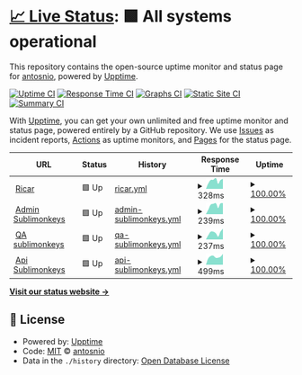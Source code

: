 # [📈 Live Status](https://antosnio.github.io/upptime): <!--live status--> **🟩 All systems operational**

This repository contains the open-source uptime monitor and status page for [antosnio](https://antosnio.github.io/upptime), powered by [Upptime](https://github.com/upptime/upptime).

[![Uptime CI](https://github.com/antosnio/upptime/workflows/Uptime%20CI/badge.svg)](https://github.com/antosnio/upptime/actions?query=workflow%3A%22Uptime+CI%22)
[![Response Time CI](https://github.com/antosnio/upptime/workflows/Response%20Time%20CI/badge.svg)](https://github.com/antosnio/upptime/actions?query=workflow%3A%22Response+Time+CI%22)
[![Graphs CI](https://github.com/antosnio/upptime/workflows/Graphs%20CI/badge.svg)](https://github.com/antosnio/upptime/actions?query=workflow%3A%22Graphs+CI%22)
[![Static Site CI](https://github.com/antosnio/upptime/workflows/Static%20Site%20CI/badge.svg)](https://github.com/antosnio/upptime/actions?query=workflow%3A%22Static+Site+CI%22)
[![Summary CI](https://github.com/antosnio/upptime/workflows/Summary%20CI/badge.svg)](https://github.com/antosnio/upptime/actions?query=workflow%3A%22Summary+CI%22)

With [Upptime](https://upptime.js.org), you can get your own unlimited and free uptime monitor and status page, powered entirely by a GitHub repository. We use [Issues](https://github.com/antosnio/upptime/issues) as incident reports, [Actions](https://github.com/antosnio/upptime/actions) as uptime monitors, and [Pages](https://antosnio.github.io/upptime) for the status page.

<!--start: status pages-->
<!-- This summary is generated by Upptime (https://github.com/upptime/upptime) -->
<!-- Do not edit this manually, your changes will be overwritten -->
<!-- prettier-ignore -->
| URL | Status | History | Response Time | Uptime |
| --- | ------ | ------- | ------------- | ------ |
| <img alt="" src="https://favicons.githubusercontent.com/www.ricar.cl" height="13"> [Ricar](https://www.ricar.cl) | 🟩 Up | [ricar.yml](https://github.com/Antosnio/upptime/commits/HEAD/history/ricar.yml) | <details><summary><img alt="Response time graph" src="./graphs/ricar/response-time-week.png" height="20"> 328ms</summary><br><a href="https://Antosnio.github.io/upptime/history/ricar"><img alt="Response time 298" src="https://img.shields.io/endpoint?url=https%3A%2F%2Fraw.githubusercontent.com%2FAntosnio%2Fupptime%2FHEAD%2Fapi%2Fricar%2Fresponse-time.json"></a><br><a href="https://Antosnio.github.io/upptime/history/ricar"><img alt="24-hour response time 393" src="https://img.shields.io/endpoint?url=https%3A%2F%2Fraw.githubusercontent.com%2FAntosnio%2Fupptime%2FHEAD%2Fapi%2Fricar%2Fresponse-time-day.json"></a><br><a href="https://Antosnio.github.io/upptime/history/ricar"><img alt="7-day response time 328" src="https://img.shields.io/endpoint?url=https%3A%2F%2Fraw.githubusercontent.com%2FAntosnio%2Fupptime%2FHEAD%2Fapi%2Fricar%2Fresponse-time-week.json"></a><br><a href="https://Antosnio.github.io/upptime/history/ricar"><img alt="30-day response time 298" src="https://img.shields.io/endpoint?url=https%3A%2F%2Fraw.githubusercontent.com%2FAntosnio%2Fupptime%2FHEAD%2Fapi%2Fricar%2Fresponse-time-month.json"></a><br><a href="https://Antosnio.github.io/upptime/history/ricar"><img alt="1-year response time 298" src="https://img.shields.io/endpoint?url=https%3A%2F%2Fraw.githubusercontent.com%2FAntosnio%2Fupptime%2FHEAD%2Fapi%2Fricar%2Fresponse-time-year.json"></a></details> | <details><summary><a href="https://Antosnio.github.io/upptime/history/ricar">100.00%</a></summary><a href="https://Antosnio.github.io/upptime/history/ricar"><img alt="All-time uptime 100.00%" src="https://img.shields.io/endpoint?url=https%3A%2F%2Fraw.githubusercontent.com%2FAntosnio%2Fupptime%2FHEAD%2Fapi%2Fricar%2Fuptime.json"></a><br><a href="https://Antosnio.github.io/upptime/history/ricar"><img alt="24-hour uptime 100.00%" src="https://img.shields.io/endpoint?url=https%3A%2F%2Fraw.githubusercontent.com%2FAntosnio%2Fupptime%2FHEAD%2Fapi%2Fricar%2Fuptime-day.json"></a><br><a href="https://Antosnio.github.io/upptime/history/ricar"><img alt="7-day uptime 100.00%" src="https://img.shields.io/endpoint?url=https%3A%2F%2Fraw.githubusercontent.com%2FAntosnio%2Fupptime%2FHEAD%2Fapi%2Fricar%2Fuptime-week.json"></a><br><a href="https://Antosnio.github.io/upptime/history/ricar"><img alt="30-day uptime 100.00%" src="https://img.shields.io/endpoint?url=https%3A%2F%2Fraw.githubusercontent.com%2FAntosnio%2Fupptime%2FHEAD%2Fapi%2Fricar%2Fuptime-month.json"></a><br><a href="https://Antosnio.github.io/upptime/history/ricar"><img alt="1-year uptime 100.00%" src="https://img.shields.io/endpoint?url=https%3A%2F%2Fraw.githubusercontent.com%2FAntosnio%2Fupptime%2FHEAD%2Fapi%2Fricar%2Fuptime-year.json"></a></details>
| <img alt="" src="https://favicons.githubusercontent.com/admin.sublimonkeys.cl" height="13"> [Admin Sublimonkeys](https://admin.sublimonkeys.cl) | 🟩 Up | [admin-sublimonkeys.yml](https://github.com/Antosnio/upptime/commits/HEAD/history/admin-sublimonkeys.yml) | <details><summary><img alt="Response time graph" src="./graphs/admin-sublimonkeys/response-time-week.png" height="20"> 239ms</summary><br><a href="https://Antosnio.github.io/upptime/history/admin-sublimonkeys"><img alt="Response time 213" src="https://img.shields.io/endpoint?url=https%3A%2F%2Fraw.githubusercontent.com%2FAntosnio%2Fupptime%2FHEAD%2Fapi%2Fadmin-sublimonkeys%2Fresponse-time.json"></a><br><a href="https://Antosnio.github.io/upptime/history/admin-sublimonkeys"><img alt="24-hour response time 292" src="https://img.shields.io/endpoint?url=https%3A%2F%2Fraw.githubusercontent.com%2FAntosnio%2Fupptime%2FHEAD%2Fapi%2Fadmin-sublimonkeys%2Fresponse-time-day.json"></a><br><a href="https://Antosnio.github.io/upptime/history/admin-sublimonkeys"><img alt="7-day response time 239" src="https://img.shields.io/endpoint?url=https%3A%2F%2Fraw.githubusercontent.com%2FAntosnio%2Fupptime%2FHEAD%2Fapi%2Fadmin-sublimonkeys%2Fresponse-time-week.json"></a><br><a href="https://Antosnio.github.io/upptime/history/admin-sublimonkeys"><img alt="30-day response time 213" src="https://img.shields.io/endpoint?url=https%3A%2F%2Fraw.githubusercontent.com%2FAntosnio%2Fupptime%2FHEAD%2Fapi%2Fadmin-sublimonkeys%2Fresponse-time-month.json"></a><br><a href="https://Antosnio.github.io/upptime/history/admin-sublimonkeys"><img alt="1-year response time 213" src="https://img.shields.io/endpoint?url=https%3A%2F%2Fraw.githubusercontent.com%2FAntosnio%2Fupptime%2FHEAD%2Fapi%2Fadmin-sublimonkeys%2Fresponse-time-year.json"></a></details> | <details><summary><a href="https://Antosnio.github.io/upptime/history/admin-sublimonkeys">100.00%</a></summary><a href="https://Antosnio.github.io/upptime/history/admin-sublimonkeys"><img alt="All-time uptime 100.00%" src="https://img.shields.io/endpoint?url=https%3A%2F%2Fraw.githubusercontent.com%2FAntosnio%2Fupptime%2FHEAD%2Fapi%2Fadmin-sublimonkeys%2Fuptime.json"></a><br><a href="https://Antosnio.github.io/upptime/history/admin-sublimonkeys"><img alt="24-hour uptime 100.00%" src="https://img.shields.io/endpoint?url=https%3A%2F%2Fraw.githubusercontent.com%2FAntosnio%2Fupptime%2FHEAD%2Fapi%2Fadmin-sublimonkeys%2Fuptime-day.json"></a><br><a href="https://Antosnio.github.io/upptime/history/admin-sublimonkeys"><img alt="7-day uptime 100.00%" src="https://img.shields.io/endpoint?url=https%3A%2F%2Fraw.githubusercontent.com%2FAntosnio%2Fupptime%2FHEAD%2Fapi%2Fadmin-sublimonkeys%2Fuptime-week.json"></a><br><a href="https://Antosnio.github.io/upptime/history/admin-sublimonkeys"><img alt="30-day uptime 100.00%" src="https://img.shields.io/endpoint?url=https%3A%2F%2Fraw.githubusercontent.com%2FAntosnio%2Fupptime%2FHEAD%2Fapi%2Fadmin-sublimonkeys%2Fuptime-month.json"></a><br><a href="https://Antosnio.github.io/upptime/history/admin-sublimonkeys"><img alt="1-year uptime 100.00%" src="https://img.shields.io/endpoint?url=https%3A%2F%2Fraw.githubusercontent.com%2FAntosnio%2Fupptime%2FHEAD%2Fapi%2Fadmin-sublimonkeys%2Fuptime-year.json"></a></details>
| <img alt="" src="https://favicons.githubusercontent.com/qa.sublimonkeys.cl" height="13"> [QA sublimonkeys](https://qa.sublimonkeys.cl) | 🟩 Up | [qa-sublimonkeys.yml](https://github.com/Antosnio/upptime/commits/HEAD/history/qa-sublimonkeys.yml) | <details><summary><img alt="Response time graph" src="./graphs/qa-sublimonkeys/response-time-week.png" height="20"> 237ms</summary><br><a href="https://Antosnio.github.io/upptime/history/qa-sublimonkeys"><img alt="Response time 219" src="https://img.shields.io/endpoint?url=https%3A%2F%2Fraw.githubusercontent.com%2FAntosnio%2Fupptime%2FHEAD%2Fapi%2Fqa-sublimonkeys%2Fresponse-time.json"></a><br><a href="https://Antosnio.github.io/upptime/history/qa-sublimonkeys"><img alt="24-hour response time 378" src="https://img.shields.io/endpoint?url=https%3A%2F%2Fraw.githubusercontent.com%2FAntosnio%2Fupptime%2FHEAD%2Fapi%2Fqa-sublimonkeys%2Fresponse-time-day.json"></a><br><a href="https://Antosnio.github.io/upptime/history/qa-sublimonkeys"><img alt="7-day response time 237" src="https://img.shields.io/endpoint?url=https%3A%2F%2Fraw.githubusercontent.com%2FAntosnio%2Fupptime%2FHEAD%2Fapi%2Fqa-sublimonkeys%2Fresponse-time-week.json"></a><br><a href="https://Antosnio.github.io/upptime/history/qa-sublimonkeys"><img alt="30-day response time 219" src="https://img.shields.io/endpoint?url=https%3A%2F%2Fraw.githubusercontent.com%2FAntosnio%2Fupptime%2FHEAD%2Fapi%2Fqa-sublimonkeys%2Fresponse-time-month.json"></a><br><a href="https://Antosnio.github.io/upptime/history/qa-sublimonkeys"><img alt="1-year response time 219" src="https://img.shields.io/endpoint?url=https%3A%2F%2Fraw.githubusercontent.com%2FAntosnio%2Fupptime%2FHEAD%2Fapi%2Fqa-sublimonkeys%2Fresponse-time-year.json"></a></details> | <details><summary><a href="https://Antosnio.github.io/upptime/history/qa-sublimonkeys">100.00%</a></summary><a href="https://Antosnio.github.io/upptime/history/qa-sublimonkeys"><img alt="All-time uptime 100.00%" src="https://img.shields.io/endpoint?url=https%3A%2F%2Fraw.githubusercontent.com%2FAntosnio%2Fupptime%2FHEAD%2Fapi%2Fqa-sublimonkeys%2Fuptime.json"></a><br><a href="https://Antosnio.github.io/upptime/history/qa-sublimonkeys"><img alt="24-hour uptime 100.00%" src="https://img.shields.io/endpoint?url=https%3A%2F%2Fraw.githubusercontent.com%2FAntosnio%2Fupptime%2FHEAD%2Fapi%2Fqa-sublimonkeys%2Fuptime-day.json"></a><br><a href="https://Antosnio.github.io/upptime/history/qa-sublimonkeys"><img alt="7-day uptime 100.00%" src="https://img.shields.io/endpoint?url=https%3A%2F%2Fraw.githubusercontent.com%2FAntosnio%2Fupptime%2FHEAD%2Fapi%2Fqa-sublimonkeys%2Fuptime-week.json"></a><br><a href="https://Antosnio.github.io/upptime/history/qa-sublimonkeys"><img alt="30-day uptime 100.00%" src="https://img.shields.io/endpoint?url=https%3A%2F%2Fraw.githubusercontent.com%2FAntosnio%2Fupptime%2FHEAD%2Fapi%2Fqa-sublimonkeys%2Fuptime-month.json"></a><br><a href="https://Antosnio.github.io/upptime/history/qa-sublimonkeys"><img alt="1-year uptime 100.00%" src="https://img.shields.io/endpoint?url=https%3A%2F%2Fraw.githubusercontent.com%2FAntosnio%2Fupptime%2FHEAD%2Fapi%2Fqa-sublimonkeys%2Fuptime-year.json"></a></details>
| <img alt="" src="https://favicons.githubusercontent.com/api.sublimonkeys.cl" height="13"> [Api Sublimonkeys](https://api.sublimonkeys.cl) | 🟩 Up | [api-sublimonkeys.yml](https://github.com/Antosnio/upptime/commits/HEAD/history/api-sublimonkeys.yml) | <details><summary><img alt="Response time graph" src="./graphs/api-sublimonkeys/response-time-week.png" height="20"> 499ms</summary><br><a href="https://Antosnio.github.io/upptime/history/api-sublimonkeys"><img alt="Response time 467" src="https://img.shields.io/endpoint?url=https%3A%2F%2Fraw.githubusercontent.com%2FAntosnio%2Fupptime%2FHEAD%2Fapi%2Fapi-sublimonkeys%2Fresponse-time.json"></a><br><a href="https://Antosnio.github.io/upptime/history/api-sublimonkeys"><img alt="24-hour response time 665" src="https://img.shields.io/endpoint?url=https%3A%2F%2Fraw.githubusercontent.com%2FAntosnio%2Fupptime%2FHEAD%2Fapi%2Fapi-sublimonkeys%2Fresponse-time-day.json"></a><br><a href="https://Antosnio.github.io/upptime/history/api-sublimonkeys"><img alt="7-day response time 499" src="https://img.shields.io/endpoint?url=https%3A%2F%2Fraw.githubusercontent.com%2FAntosnio%2Fupptime%2FHEAD%2Fapi%2Fapi-sublimonkeys%2Fresponse-time-week.json"></a><br><a href="https://Antosnio.github.io/upptime/history/api-sublimonkeys"><img alt="30-day response time 467" src="https://img.shields.io/endpoint?url=https%3A%2F%2Fraw.githubusercontent.com%2FAntosnio%2Fupptime%2FHEAD%2Fapi%2Fapi-sublimonkeys%2Fresponse-time-month.json"></a><br><a href="https://Antosnio.github.io/upptime/history/api-sublimonkeys"><img alt="1-year response time 467" src="https://img.shields.io/endpoint?url=https%3A%2F%2Fraw.githubusercontent.com%2FAntosnio%2Fupptime%2FHEAD%2Fapi%2Fapi-sublimonkeys%2Fresponse-time-year.json"></a></details> | <details><summary><a href="https://Antosnio.github.io/upptime/history/api-sublimonkeys">100.00%</a></summary><a href="https://Antosnio.github.io/upptime/history/api-sublimonkeys"><img alt="All-time uptime 100.00%" src="https://img.shields.io/endpoint?url=https%3A%2F%2Fraw.githubusercontent.com%2FAntosnio%2Fupptime%2FHEAD%2Fapi%2Fapi-sublimonkeys%2Fuptime.json"></a><br><a href="https://Antosnio.github.io/upptime/history/api-sublimonkeys"><img alt="24-hour uptime 100.00%" src="https://img.shields.io/endpoint?url=https%3A%2F%2Fraw.githubusercontent.com%2FAntosnio%2Fupptime%2FHEAD%2Fapi%2Fapi-sublimonkeys%2Fuptime-day.json"></a><br><a href="https://Antosnio.github.io/upptime/history/api-sublimonkeys"><img alt="7-day uptime 100.00%" src="https://img.shields.io/endpoint?url=https%3A%2F%2Fraw.githubusercontent.com%2FAntosnio%2Fupptime%2FHEAD%2Fapi%2Fapi-sublimonkeys%2Fuptime-week.json"></a><br><a href="https://Antosnio.github.io/upptime/history/api-sublimonkeys"><img alt="30-day uptime 100.00%" src="https://img.shields.io/endpoint?url=https%3A%2F%2Fraw.githubusercontent.com%2FAntosnio%2Fupptime%2FHEAD%2Fapi%2Fapi-sublimonkeys%2Fuptime-month.json"></a><br><a href="https://Antosnio.github.io/upptime/history/api-sublimonkeys"><img alt="1-year uptime 100.00%" src="https://img.shields.io/endpoint?url=https%3A%2F%2Fraw.githubusercontent.com%2FAntosnio%2Fupptime%2FHEAD%2Fapi%2Fapi-sublimonkeys%2Fuptime-year.json"></a></details>

<!--end: status pages-->

[**Visit our status website →**](https://antosnio.github.io/upptime)

## 📄 License

- Powered by: [Upptime](https://github.com/upptime/upptime)
- Code: [MIT](./LICENSE) © [antosnio](https://antosnio.github.io/upptime)
- Data in the `./history` directory: [Open Database License](https://opendatacommons.org/licenses/odbl/1-0/)

